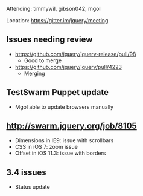 Attending: timmywil, gibson042, mgol

Location: https://gitter.im/jquery/meeting

## Issues needing review
* https://github.com/jquery/jquery-release/pull/98
  - Good to merge
* https://github.com/jquery/jquery/pull/4223
  - Merging
## TestSwarm Puppet update
* Mgol able to update browsers manually

## http://swarm.jquery.org/job/8105 
* Dimensions in IE9: issue with scrollbars
* CSS in iOS 7: zoom issue
* Offset in iOS 11.3: issue with borders

## 3.4 issues 
* Status update
